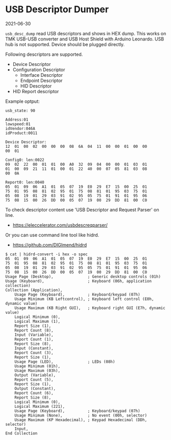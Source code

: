 USB Descriptor Dumper
=====================
2021-06-30

`usb_desc_dump` read USB descriptors and shows in HEX dump.
This works on TMK USB-USB converter and USB Host Shield with Arduino Leonardo.
USB hub is not supported. Device should be plugged directly.

Following descriptors are supported.

- Device Descriptor
- Configuration Descriptor
    - Interface Descriptor
    - Endpoint Descriptor
    - HID Descriptor
- HID Report descriptor



Example optput:

```
usb_state: 90

Address:01
lowspeed:01
idVendor:046A
idProduct:0011

Device Descriptor:
12  01  00  02  00  00  00  08  6A  04  11  00  00  01  00  00
00  01

Config0: len:0022
09  02  22  00  01  01  00  A0  32  09  04  00  00  01  03  01
01  00  09  21  11  01  00  01  22  40  00  07  05  81  03  08
00  0A

Report0: len:0040
05  01  09  06  A1  01  05  07  19  E0  29  E7  15  00  25  01
75  01  95  08  81  02  95  01  75  08  81  01  95  03  75  01
05  08  19  01  29  03  91  02  95  05  75  01  91  01  95  06
75  08  15  00  26  DD  00  05  07  19  00  29  DD  81  00  C0
```



To check descriptor content use 'USB Descriptor and Request Parser' on line.

- https://eleccelerator.com/usbdescreqparser/


Or you can use command line tool like hidrd.

- https://github.com/DIGImend/hidrd

```
$ cat | hidrd-convert -i hex -o spec
05  01  09  06  A1  01  05  07  19  E0  29  E7  15  00  25  01
75  01  95  08  81  02  95  01  75  08  81  01  95  03  75  01
05  08  19  01  29  03  91  02  95  05  75  01  91  01  95  06
75  08  15  00  26  DD  00  05  07  19  00  29  DD  81  00  C0
Usage Page (Desktop),               ; Generic desktop controls (01h)
Usage (Keyboard),                   ; Keyboard (06h, application collection)
Collection (Application),
    Usage Page (Keyboard),          ; Keyboard/keypad (07h)
    Usage Minimum (KB Leftcontrol), ; Keyboard left control (E0h, dynamic value)
    Usage Maximum (KB Right GUI),   ; Keyboard right GUI (E7h, dynamic value)
    Logical Minimum (0),
    Logical Maximum (1),
    Report Size (1),
    Report Count (8),
    Input (Variable),
    Report Count (1),
    Report Size (8),
    Input (Constant),
    Report Count (3),
    Report Size (1),
    Usage Page (LED),               ; LEDs (08h)
    Usage Minimum (01h),
    Usage Maximum (03h),
    Output (Variable),
    Report Count (5),
    Report Size (1),
    Output (Constant),
    Report Count (6),
    Report Size (8),
    Logical Minimum (0),
    Logical Maximum (221),
    Usage Page (Keyboard),          ; Keyboard/keypad (07h)
    Usage Minimum (None),           ; No event (00h, selector)
    Usage Maximum (KP Hexadecimal), ; Keypad Hexadecimal (DDh, selector)
    Input,
End Collection
```
